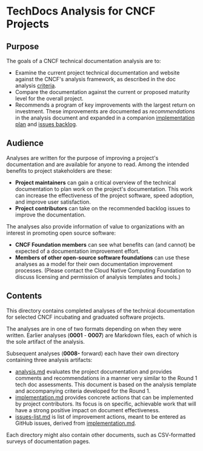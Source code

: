 <!-- cSpell:ignore projectname -->

# TechDocs Analysis for CNCF Projects

## Purpose

The goals of a CNCF technical documentation analysis are to:

- Examine the current project technical documentation and website against the
  CNCF's analysis framework, as described in the doc analysis
  [criteria](../docs/analysis/criteria.md).
- Compare the documentation against the current or proposed maturity level for
  the overall project.
- Recommends a program of key improvements with the largest return on
  investment. These improvements are documented as _recommendations_ in the
  analysis document and expanded in a companion
  [implementation plan](../docs/analysis/templates/implementation.md) and
  [issues backlog](../docs/analysis/templates/issues-list.md).

## Audience

Analyses are written for the purpose of improving a project's documentation and
are available for anyone to read. Among the intended benefits to project
stakeholders are these:

- **Project maintainers** can gain a critical overview of the technical
  documentation to plan work on the project's documentation. This work can
  increase the effectiveness of the project software, speed adoption, and
  improve user satisfaction.
- **Project contributors** can take on the recommended backlog issues to improve
  the documentation.

The analyses also provide information of value to organizations with an interest
in promoting open source software:

- **CNCF Foundation members** can see what benefits can (and cannot) be expected
  of a documentation improvement effort.
- **Members of other open-source software foundations** can use these analyses
  as a model for their own documentation improvement processes. (Please contact
  the Cloud Native Computing Foundation to discuss licensing and permission of
  analysis templates and tools.)

## Contents

This directory contains completed analyses of the technical documentation for
selected CNCF incubating and graduated software projects.

The analyses are in one of two formats depending on when they were written.
Earlier analyses (**0001** - **0007**) are Markdown files, each of which is the
sole artifact of the analysis.

Subsequent analyses (**0008-** forward) each have their own directory containing
three analysis artifacts:

- [analysis.md](../docs/analysis/templates/analysis.md) evaluates the project
  documentation and provides comments and recommendations in a manner very
  similar to the Round 1 tech doc assessments. This document is based on the
  analysis template and accompanying criteria developed for the Round 1.
- [implementation.md] provides concrete actions that can be implemented by
  project contributors. Its focus is on specific, achievable work that will have
  a strong positive impact on document effectiveness.
- [issues-list.md](../docs/analysis/templates/issues-list.md) is list of
  improvement actions, meant to be entered as GitHub issues, derived from
  [implementation.md].

Each directory might also contain other documents, such as CSV-formatted surveys
of documentation pages.

[implementation.md]: ../docs/analysis/templates/implementation.md

